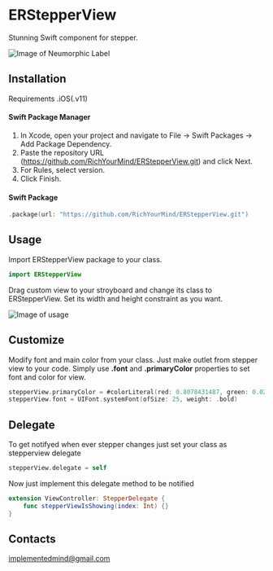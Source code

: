 # ERStepperView

Stunning Swift component for stepper.

![Image of Neumorphic Label](https://file.io/ckXFzhWDi5eq)

## Installation
Requirements
.iOS(.v11)

#### Swift Package Manager 
1. In Xcode, open your project and navigate to File → Swift Packages → Add Package Dependency.
2. Paste the repository URL (https://github.com/RichYourMind/ERStepperView.git) and click Next.
3. For Rules, select version.
4. Click Finish.

#### Swift Package
```swift
.package(url: "https://github.com/RichYourMind/ERStepperView.git")
```
## Usage
Import ERStepperView package to your class.

```swift
import ERStepperView
```

 Drag custom view to your stroyboard and change its class to ERStepperView. Set its width and height constraint as you want.

![Image of usage](https://i.postimg.cc/ZKH4D335/Screen-Shot-2021-10-23-at-11-29-56-AM.png)

## Customize
Modify font and main color from your class. Just make outlet from stepper view to your code.
Simply use **.font** and **.primaryColor** properties to set font and color for view.
```swift
stepperView.primaryColor = #colorLiteral(red: 0.8078431487, green: 0.02745098062, blue: 0.3333333433, alpha: 1)
stepperView.font = UIFont.systemFont(ofSize: 25, weight: .bold)
```

## Delegate
To get notifyed when ever stepper changes just set your class as stepperview delegate
```swift
stepperView.delegate = self
```

Now just implement this delegate method to be notified
```swift
extension ViewController: StepperDelegate {
    func stepperViewIsShowing(index: Int) {}
}
```


## Contacts
implementedmind@gmail.com
